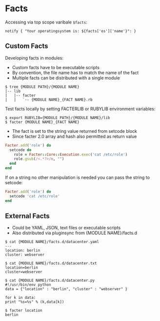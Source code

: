 # Facts

Accessing via top scope varibale `$facts`:

```puppet
notify { "Your operatingsystem is: ${facts['os']['name'}": }
```

## Custom Facts

Developing facts in modules:

* Custom facts have to be executable scripts
* By convention, the file name has to match the name of the fact
* Multiple facts can be distributed with a single module

```console
$ tree {MODULE PATH}/{MODULE NAME}
|-- lib
|   |-- facter
|   |   `-- {MODULE NAME}_{FACT NAME}.rb
```

Test facts locally by setting FACTERLIB or RUBYLIB environment variables:

```console
$ export RUBYLIB={MODULE PATH}/{MODULE NAME}/lib
$ facter {MODULE NAME}_{FACT NAME}
```

* The fact is set to the string value returned from setcode block
* Since facter 2.0 array and hash also permitted as return value

```ruby
Facter.add('role') do
  setcode do
    role = Facter::Core::Execution.exec('cat /etc/role')
    role.gsub(/<.*?>/m, "")
  end
end
```

If on a string no other manipulation is needed you can pass the string to setcode:

```ruby
Facter.add('role') do
  setcode 'cat /etc/role'
end
```

## External Facts

* Could be YAML, JSON, text files or executable scripts
* Also distributed via pluginsync from {MODULE NAME}/facts.d

```console
$ cat {MODULE NAME}/facts.d/datacenter.yaml
---
location: berlin
cluster: webserver

$ cat {MODULE NAME}/facts.d/datacenter.txt
location=berlin
cluster=webserver

$ cat {MODULE NAME}/facts.d/datacenter.py
#!/usr/bin/env python
data = {"location" : "berlin", "cluster" : "webserver" }

for k in data:
print "%s=%s" % (k,data[k])

$ facter location
berlin
```
